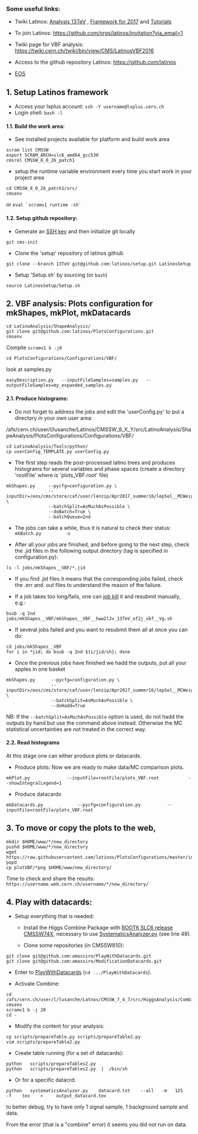 ### Some useful links:

* Twiki Latinos:  [Analysis 13TeV](https://twiki.cern.ch/twiki/bin/view/CMS/LatinosAnalyses13TeV) ,  [Framework for 2017](https://twiki.cern.ch/twiki/bin/view/CMS/LatinosFrameworkFor2017)  and  [Tutorials](https://twiki.cern.ch/twiki/bin/view/CMS/LatinosFrameworkTutorials)

* To join Latinos: https://github.com/orgs/latinos/invitation?via_email=1

* Twiki page for VBF analysis: https://twiki.cern.ch/twiki/bin/view/CMS/LatinosVBF2016

* Access to the github repository Latinos: https://github.com/latinos

* [EOS](https://github.com/piedraj/AnalysisCMS#9-eos)

## 1. Setup Latinos framework

- Access your lxplus account: ```ssh -Y username@lxplus.cern.ch```
- Login shell: ```bash -l```

#### 1.1. Build the work area:
- See installed projects available for platform and build work area
```
scram list CMSSW
export SCRAM_ARCH=slc6_amd64_gcc530
cmsrel CMSSW_8_0_26_patch1
```
- setup the runtime variable environment every time you start work in your project area
```
cd CMSSW_8_0_26_patch1/src/
cmsenv
```
or ```eval `scramv1 runtime -sh` ```

#### 1.2. Setup github repository:

- Generate an [SSH key](https://help.github.com/articles/connecting-to-github-with-ssh/) and then initialize git locally
```
git cms-init
```
- Clone the 'setup' repository of latinos github
```
git clone --branch 13TeV git@github.com:latinos/setup.git LatinosSetup
```
- Setup 'Setup.sh' by sourcing (or ```bash```)
```
source LatinosSetup/Setup.sh
```

## 2. VBF analysis: Plots configuration for mkShapes, mkPlot, mkDatacards
```
cd LatinoAnalysis/ShapeAnalysis/
git clone git@github.com:latinos/PlotsConfigurations.git
cmsenv
```
Compile ```scramv1 b -j8```
```
cd PlotsConfigurations/Configurations/VBF/
```
look at samples.py 
```
easyDescription.py   --inputFileSamples=samples.py   --outputFileSamples=my_expanded_samples.py
```

#### 2.1. Produce histograms:

- Do not forget to address the jobs and edit the 'userConfig.py' to put a directory in your own user area:

/afs/cern.ch/user/l/lusanche/Latinos/CMSSW_8_X_Y/src/LatinoAnalysis/ShapeAnalysis/PlotsConfigurations/Configurations/VBF/
```
cd LatinoAnalysis/Tools/python/
cp userConfig_TEMPLATE.py userConfig.py
```
- The first step reads the post-processed latino trees and produces histograms for several variables and phase spaces (create a directory 'rootFile' where is 'plots_VBF.root' file)
```
mkShapes.py     --pycfg=configuration.py \
                --inputDir=/eos/cms/store/caf/user/lenzip/Apr2017_summer16/lepSel__MCWeights__bSFLpTEffMulti__cleanTauMC__l2loose__hadd__l2tightOR__LepTrgFix__dorochester__formulasMC__wwSel__doDNN/  \
                --batchSplit=AsMuchAsPossible \
                --doBatch=True \
                --batchQueue=2nd
```
- The jobs can take a while, thus it is natural to check their status: ```mkBatch.py         -s```

- After all your jobs are finished, and before going to the next step, check the .jid files in the following output directory (tag is specified in configuration.py):
```
ls -l jobs/mkShapes__VBF/*.jid
```
- If you find .jid files it means that the corresponding jobs failed, check the .err and .out files to understand the reason of the failure.

- If a job takes too long/fails, one can [job kill](https://twiki.cern.ch/twiki/bin/view/Main/BatchJobs#JobKill) it and resubmit manually, e.g.:
```
bsub -q 2nd jobs/mkShapes__VBF/mkShapes__VBF__hww2l2v_13TeV_of2j_vbf__Vg.sh
```
- If several jobs failed and you want to resubmit them all at once you can do:
```
cd jobs/mkShapes__VBF
for i in *jid; do bsub -q 2nd ${i/jid/sh}; done
```

- Once the previous jobs have finished we hadd the outputs, put all your apples in one basket
```
mkShapes.py      --pycfg=configuration.py \
                 --inputDir=/eos/cms/store/caf/user/lenzip/Apr2017_summer16/lepSel__MCWeights__bSFLpTEffMulti__cleanTauMC__l2loose__hadd__l2tightOR__LepTrgFix__dorochester__formulasMC__wwSel__doDNN/ \
                 --batchSplit=AsMuchAsPossible \
                 --doHadd=True
```
NB: If the ```--batchSplit=AsMuchAsPossible``` option is used, do not hadd the outputs by hand but use the command above instead.    Otherwise the MC statistical uncertainties are not treated in the correct way.

#### 2.2.  Read histograms

At this stage one can either produce plots or datacards.

- Produce plots: Now we are ready to make data/MC comparison plots.
```
mkPlot.py              --inputFile=rootFile/plots_VBF.root           --showIntegralLegend=1
```
- Produce datacards
```
mkDatacards.py             --pycfg=configuration.py          --inputFile=rootFile/plots_VBF.root
```
## 3. To move or copy the plots to the web,
```
mkdir $HOME/www/*/new_directory
pushd $HOME/www/*/new_directory
wget https://raw.githubusercontent.com/latinos/PlotsConfigurations/master/index.php
popd
cp plotVBF/*png $HOME/www/new_directory/
```
Time to check and share the results: `https://username.web.cern.ch/username/*/new_directory/`

## 4. Play with datacards:

- Setup everything that is needed:

  - Install the Higgs Combine Package with [ROOT6 SLC6 release CMSSW74X](https://twiki.cern.ch/twiki/bin/viewauth/CMS/SWGuideHiggsAnalysisCombinedLimit#ROOT6_SLC6_release_CMSSW_7_4_X), necessary to use [SystematicsAnalyzer.py](https://github.com/latinos/PlayWithDatacards/blob/master/systematicsAnalyzer.py) (see line 49).
  
  - Clone some repositories (in CMSSW810):
```
git clone git@github.com:amassiro/PlayWithDatacards.git
git clone git@github.com:amassiro/ModificationDatacards.git
```
  - Enter to [PlayWithDatacards](https://github.com/latinos/PlayWithDatacards) (```cd .../PlayWithDatacards```).
  
  - Activate Combine:
  ```
  cd /afs/cern.ch/user/l/lusanche/Latnos/CMSSW_7_4_7/src/HiggsAnalysis/CombinedLimit
  cmsenv
  scramv1 b -j 20
  cd -
  ```
- Modify the content for your analysis:
```
cp scripts/prepareTable.py scripts/prepareTable2.py
vim scripts/prepareTable2.py
```
- Create table running (for a set of datacards):
```
python   scripts/prepareTables2.py
python   scripts/prepareTables2.py  |  /bin/sh
```
- Or for a specific datacrd:
```
python   systematicsAnalyzer.py    datacard.txt    --all   -m   125    -f    tex    >     output_datacard.tex
```
to better debug, try to have only 1 signal sample, 1 background sample and data.

From the error (that is a "combine" error) it seems you did not run on data.
